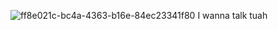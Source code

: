 ![ff8e021c-bc4a-4363-b16e-84ec23341f80](https://github.com/user-attachments/assets/98769cb0-0c8f-4f3d-8609-24e0186206ab)
I wanna talk tuah
